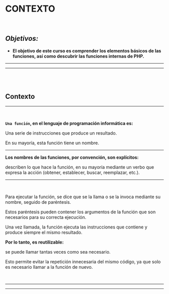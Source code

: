 # **CONTEXTO**

<br>

## **_Objetivos:_**

- **El objetivo de este curso es comprender los elementos básicos de las funciones, así como descubrir las funciones internas de PHP.**

---
---

<br>
<br>

## **Contexto**

---

<br>

**`Una función`, en el lenguaje de programación informática es:**

Una serie de instrucciones que produce un resultado.

En su mayoría, esta función tiene un nombre.

---

**Los nombres de las funciones, por convención, son explícitos:**

describen lo que hace la función, en su mayoría mediante un verbo que expresa la acción (obtener, establecer, buscar, reemplazar, etc.).

---

<br>

Para ejecutar la función, se dice que se la llama o se la invoca mediante su nombre, seguido de paréntesis.

Estos paréntesis pueden contener los argumentos de la función que son necesarios para su correcta ejecución.

Una vez llamada, la función ejecuta las instrucciones que contiene y produce siempre el mismo resultado.

**Por lo tanto, es reutilizable:**

se puede llamar tantas veces como sea necesario.

Esto permite evitar la repetición innecesaria del mismo código, ya que solo es necesario llamar a la función de nuevo.

<br>

---
---